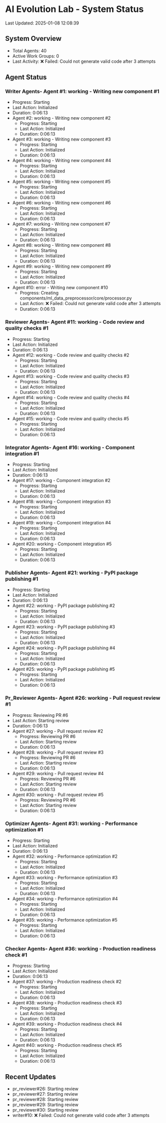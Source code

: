 # AI Evolution Lab - System Status
Last Updated: 2025-01-08 12:08:39

## System Overview
- Total Agents: 40
- Active Work Groups: 0
- Last Activity: ❌ Failed: Could not generate valid code after 3 attempts

## Agent Status

### Writer Agents- Agent #1: working - Writing new component #1
  - Progress: Starting
  - Last Action: Initialized
  - Duration: 0:06:13
- Agent #2: working - Writing new component #2
  - Progress: Starting
  - Last Action: Initialized
  - Duration: 0:06:13
- Agent #3: working - Writing new component #3
  - Progress: Starting
  - Last Action: Initialized
  - Duration: 0:06:13
- Agent #4: working - Writing new component #4
  - Progress: Starting
  - Last Action: Initialized
  - Duration: 0:06:13
- Agent #5: working - Writing new component #5
  - Progress: Starting
  - Last Action: Initialized
  - Duration: 0:06:13
- Agent #6: working - Writing new component #6
  - Progress: Starting
  - Last Action: Initialized
  - Duration: 0:06:13
- Agent #7: working - Writing new component #7
  - Progress: Starting
  - Last Action: Initialized
  - Duration: 0:06:13
- Agent #8: working - Writing new component #8
  - Progress: Starting
  - Last Action: Initialized
  - Duration: 0:06:13
- Agent #9: working - Writing new component #9
  - Progress: Starting
  - Last Action: Initialized
  - Duration: 0:06:13
- Agent #10: error - Writing new component #10
  - Progress: Creating components/ml_data_preprocessor/core/processor.py
  - Last Action: ❌ Failed: Could not generate valid code after 3 attempts
  - Duration: 0:06:13

### Reviewer Agents- Agent #11: working - Code review and quality checks #1
  - Progress: Starting
  - Last Action: Initialized
  - Duration: 0:06:13
- Agent #12: working - Code review and quality checks #2
  - Progress: Starting
  - Last Action: Initialized
  - Duration: 0:06:13
- Agent #13: working - Code review and quality checks #3
  - Progress: Starting
  - Last Action: Initialized
  - Duration: 0:06:13
- Agent #14: working - Code review and quality checks #4
  - Progress: Starting
  - Last Action: Initialized
  - Duration: 0:06:13
- Agent #15: working - Code review and quality checks #5
  - Progress: Starting
  - Last Action: Initialized
  - Duration: 0:06:13

### Integrator Agents- Agent #16: working - Component integration #1
  - Progress: Starting
  - Last Action: Initialized
  - Duration: 0:06:13
- Agent #17: working - Component integration #2
  - Progress: Starting
  - Last Action: Initialized
  - Duration: 0:06:13
- Agent #18: working - Component integration #3
  - Progress: Starting
  - Last Action: Initialized
  - Duration: 0:06:13
- Agent #19: working - Component integration #4
  - Progress: Starting
  - Last Action: Initialized
  - Duration: 0:06:13
- Agent #20: working - Component integration #5
  - Progress: Starting
  - Last Action: Initialized
  - Duration: 0:06:13

### Publisher Agents- Agent #21: working - PyPI package publishing #1
  - Progress: Starting
  - Last Action: Initialized
  - Duration: 0:06:13
- Agent #22: working - PyPI package publishing #2
  - Progress: Starting
  - Last Action: Initialized
  - Duration: 0:06:13
- Agent #23: working - PyPI package publishing #3
  - Progress: Starting
  - Last Action: Initialized
  - Duration: 0:06:13
- Agent #24: working - PyPI package publishing #4
  - Progress: Starting
  - Last Action: Initialized
  - Duration: 0:06:13
- Agent #25: working - PyPI package publishing #5
  - Progress: Starting
  - Last Action: Initialized
  - Duration: 0:06:13

### Pr_Reviewer Agents- Agent #26: working - Pull request review #1
  - Progress: Reviewing PR #6
  - Last Action: Starting review
  - Duration: 0:06:13
- Agent #27: working - Pull request review #2
  - Progress: Reviewing PR #6
  - Last Action: Starting review
  - Duration: 0:06:13
- Agent #28: working - Pull request review #3
  - Progress: Reviewing PR #6
  - Last Action: Starting review
  - Duration: 0:06:13
- Agent #29: working - Pull request review #4
  - Progress: Reviewing PR #6
  - Last Action: Starting review
  - Duration: 0:06:13
- Agent #30: working - Pull request review #5
  - Progress: Reviewing PR #6
  - Last Action: Starting review
  - Duration: 0:06:13

### Optimizer Agents- Agent #31: working - Performance optimization #1
  - Progress: Starting
  - Last Action: Initialized
  - Duration: 0:06:13
- Agent #32: working - Performance optimization #2
  - Progress: Starting
  - Last Action: Initialized
  - Duration: 0:06:13
- Agent #33: working - Performance optimization #3
  - Progress: Starting
  - Last Action: Initialized
  - Duration: 0:06:13
- Agent #34: working - Performance optimization #4
  - Progress: Starting
  - Last Action: Initialized
  - Duration: 0:06:13
- Agent #35: working - Performance optimization #5
  - Progress: Starting
  - Last Action: Initialized
  - Duration: 0:06:13

### Checker Agents- Agent #36: working - Production readiness check #1
  - Progress: Starting
  - Last Action: Initialized
  - Duration: 0:06:13
- Agent #37: working - Production readiness check #2
  - Progress: Starting
  - Last Action: Initialized
  - Duration: 0:06:13
- Agent #38: working - Production readiness check #3
  - Progress: Starting
  - Last Action: Initialized
  - Duration: 0:06:13
- Agent #39: working - Production readiness check #4
  - Progress: Starting
  - Last Action: Initialized
  - Duration: 0:06:13
- Agent #40: working - Production readiness check #5
  - Progress: Starting
  - Last Action: Initialized
  - Duration: 0:06:13


## Recent Updates
- pr_reviewer#26: Starting review
- pr_reviewer#27: Starting review
- pr_reviewer#28: Starting review
- pr_reviewer#29: Starting review
- pr_reviewer#30: Starting review
- writer#10: ❌ Failed: Could not generate valid code after 3 attempts
